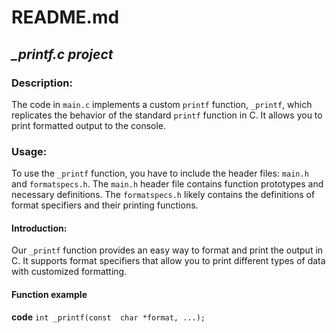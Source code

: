# README.md
## *_printf.c project*


### Description:
The code in `main.c` implements a custom `printf` function, `_printf`, which replicates the behavior of the standard `printf` function in C. It allows you to print formatted output to the console.

### Usage:
To use the `_printf` function, you have to include the header files: `main.h` and `formatspecs.h`. The `main.h` header file contains function prototypes and necessary definitions. The `formatspecs.h` likely contains the definitions of format specifiers and their printing functions.

#### Introduction:
Our `_printf` function provides an easy way to format and print the output in C. It supports format specifiers that allow you to print different types of data with customized formatting.

#### Function example
 **code**
`int _printf(const  char *format, ...);`

####
<!--stackedit_data:
eyJoaXN0b3J5IjpbLTE5MDYxMzAyMTYsLTEzMTE2Njk3ODUsLT
EyMDkzNDU1NDcsLTY0ODE2NjI0NF19
-->